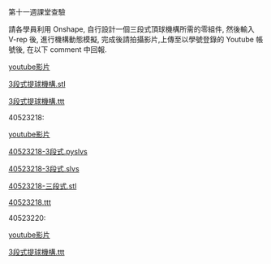 第十一週課堂查驗

請各學員利用 Onshape, 自行設計一個三段式頂球機構所需的零組件, 然後輸入 V-rep 後, 進行機構動態模擬, 完成後請拍攝影片,上傳至以學號登錄的 Youtube 帳號後, 在以下 comment 中回報.


<p><a href="https://www.youtube.com/watch?v=OvvV5UJH_2Y">youtube影片</a></p>

<p><a href="https://github.com/s40523214/cd2018/blob/gh-pages/triplelifter/triplelifter.stl">3段式提球機構.stl</a></p>

<p><a href="https://github.com/s40523214/cd2018/blob/gh-pages/triplelifter/triplelifter.ttt">3段式提球機構.ttt</a></p>

40523218:

<p><a href="https://www.youtube.com/watch?v=Y7rlGQiEmCw&feature=youtu.be">youtube影片</a></p>

<p><a href="https://github.com/s40523218/cd2018/blob/gh-pages/V-rep/%E4%B8%89%E6%AE%B5%E5%BC%8F/40523218-3%E6%AE%B5%E5%BC%8F.pyslvs">40523218-3段式.pyslvs</a></p>

<p><a href="https://github.com/s40523218/cd2018/blob/gh-pages/V-rep/%E4%B8%89%E6%AE%B5%E5%BC%8F/40523218-3%E6%AE%B5%E5%BC%8F.slvs">40523218-3段式.slvs</a></p>

<p><a href="https://github.com/s40523218/cd2018/blob/gh-pages/V-rep/%E4%B8%89%E6%AE%B5%E5%BC%8F/40523218-%E4%B8%89%E6%AE%B5%E5%BC%8F.stl">40523218-三段式.stl</a></p>

<p><a href="https://github.com/s40523218/cd2018/blob/gh-pages/V-rep/%E4%B8%89%E6%AE%B5%E5%BC%8F/40523218.ttt">40523218.ttt</a></p>


40523220:

<p><a href="https://www.youtube.com/watch?v=6LgZohB9WaE">youtube影片</a></p>

<p><a href="https://github.com/s40523220/cd2018/blob/gh-pages/group_8/V-rep/3%E6%AE%B5%E5%BC%8F%E6%8F%90%E7%90%83%E6%A9%9F%E6%A7%8B.ttt">3段式提球機構.ttt</a></p>
